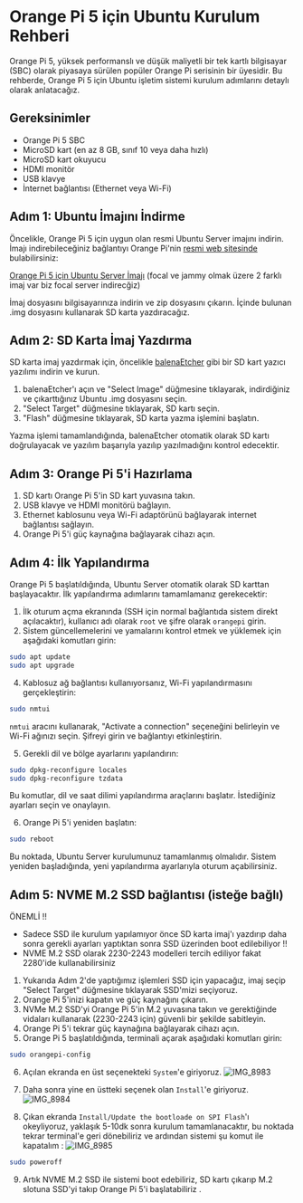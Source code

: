 # Orange Pi 5 için Ubuntu Kurulum Rehberi

Orange Pi 5, yüksek performanslı ve düşük maliyetli bir tek kartlı bilgisayar (SBC) olarak piyasaya sürülen popüler Orange Pi serisinin bir üyesidir. Bu rehberde, Orange Pi 5 için Ubuntu işletim sistemi kurulum adımlarını detaylı olarak anlatacağız.

## Gereksinimler

- Orange Pi 5 SBC
- MicroSD kart (en az 8 GB, sınıf 10 veya daha hızlı)
- MicroSD kart okuyucu
- HDMI monitör
- USB klavye
- İnternet bağlantısı (Ethernet veya Wi-Fi)

## Adım 1: Ubuntu İmajını İndirme

Öncelikle, Orange Pi 5 için uygun olan resmi Ubuntu Server imajını indirin. İmajı indirebileceğiniz bağlantıyı Orange Pi'nin [resmi web sitesinde](http://www.orangepi.org/html/hardWare/computerAndMicrocontrollers/service-and-support/Orange-pi-5.html) bulabilirsiniz:

[Orange Pi 5 için Ubuntu Server İmajı](https://drive.google.com/file/d/1KTxWVNmq6QAYdLAHPKBY544RSIlMGrlT/view) (focal ve jammy olmak üzere 2 farklı imaj var biz focal server indirecğiz)

İmaj dosyasını bilgisayarınıza indirin ve zip dosyasını çıkarın. İçinde bulunan .img dosyasını kullanarak SD karta yazdıracağız.

## Adım 2: SD Karta İmaj Yazdırma

SD karta imaj yazdırmak için, öncelikle [balenaEtcher](https://www.balena.io/etcher/) gibi bir SD kart yazıcı yazılımı indirin ve kurun.

1. balenaEtcher'ı açın ve "Select Image" düğmesine tıklayarak, indirdiğiniz ve çıkarttığınız Ubuntu .img dosyasını seçin.
2. "Select Target" düğmesine tıklayarak, SD kartı seçin.
3. "Flash" düğmesine tıklayarak, SD karta yazma işlemini başlatın.

Yazma işlemi tamamlandığında, balenaEtcher otomatik olarak SD kartı doğrulayacak ve yazılım başarıyla yazılıp yazılmadığını kontrol edecektir.

## Adım 3: Orange Pi 5'i Hazırlama

1. SD kartı Orange Pi 5'in SD kart yuvasına takın.
2. USB klavye ve HDMI monitörü bağlayın.
3. Ethernet kablosunu veya Wi-Fi adaptörünü bağlayarak internet bağlantısı sağlayın.
4. Orange Pi 5'i güç kaynağına bağlayarak cihazı açın.

## Adım 4: İlk Yapılandırma

Orange Pi 5 başlatıldığında, Ubuntu Server otomatik olarak SD karttan başlayacaktır. İlk yapılandırma adımlarını tamamlamanız gerekecektir:

1. İlk oturum açma ekranında (SSH için normal bağlantıda sistem direkt açılacaktır), kullanıcı adı olarak `root` ve şifre olarak `orangepi` girin.
2. Sistem güncellemelerini ve yamalarını kontrol etmek ve yüklemek için aşağıdaki komutları girin:

```bash
sudo apt update
sudo apt upgrade
```

4. Kablosuz ağ bağlantısı kullanıyorsanız, Wi-Fi yapılandırmasını gerçekleştirin:

```bash
sudo nmtui
```
`nmtui` aracını kullanarak, "Activate a connection" seçeneğini belirleyin ve Wi-Fi ağınızı seçin. Şifreyi girin ve bağlantıyı etkinleştirin.

5. Gerekli dil ve bölge ayarlarını yapılandırın:

```bash
sudo dpkg-reconfigure locales
sudo dpkg-reconfigure tzdata
```

Bu komutlar, dil ve saat dilimi yapılandırma araçlarını başlatır. İstediğiniz ayarları seçin ve onaylayın.

6. Orange Pi 5'i yeniden başlatın:

```bash
sudo reboot
```

Bu noktada, Ubuntu Server kurulumunuz tamamlanmış olmalıdır. Sistem yeniden başladığında, yeni yapılandırma ayarlarıyla oturum açabilirsiniz.

## Adım 5: NVME M.2 SSD bağlantısı (isteğe bağlı)

ÖNEMLİ !!
- Sadece SSD ile kurulum yapılamıyor önce SD karta imaj'ı yazdırıp daha sonra gerekli ayarları yaptıktan sonra SSD üzerinden boot edilebiliyor !!
- NVME M.2 SSD olarak 2230-2243 modelleri tercih ediliyor fakat 2280'ide kullanabilirsiniz

1. Yukarıda Adım 2'de yaptığımız işlemleri SSD için yapacağız, imaj seçip "Select Target" düğmesine tıklayarak SSD'mizi seçiyoruz.
2. Orange Pi 5'inizi kapatın ve güç kaynağını çıkarın.
3. NVMe M.2 SSD'yi Orange Pi 5'in M.2 yuvasına takın ve gerektiğinde vidaları kullanarak (2230-2243 için) güvenli bir şekilde sabitleyin.
4. Orange Pi 5'i tekrar güç kaynağına bağlayarak cihazı açın.
5. Orange Pi 5 başlatıldığında, terminali açarak aşağıdaki komutları girin:
```bash
sudo orangepi-config
```
6. Açılan ekranda en üst seçenekteki `System`'e giriyoruz.
![IMG_8983](https://user-images.githubusercontent.com/120671243/234844961-f09f5fb4-da09-4ec1-91f2-3693362cf1cb.jpg)

7. Daha sonra yine en üstteki seçenek olan `Install`'e giriyoruz. 
![IMG_8984](https://user-images.githubusercontent.com/120671243/234845083-bffbaa12-e863-4e35-a217-15d7d094d04e.jpg)

8. Çıkan ekranda `Install/Update the bootloade on SPI Flash`'ı okeyliyoruz, yaklaşık 5-10dk sonra kurulum tamamlanacaktır, bu noktada tekrar terminal'e geri dönebiliriz ve ardından sistemi şu komut ile kapatalım :
![IMG_8985](https://user-images.githubusercontent.com/120671243/234845434-ac1a636b-f81a-4c56-8975-c3a9f99f368b.jpg)

```bash
sudo poweroff
```

9. Artık NVME M.2 SSD ile sistemi boot edebiliriz, SD kartı çıkarıp M.2 slotuna SSD'yi takıp Orange Pi 5'i başlatabiliriz .
